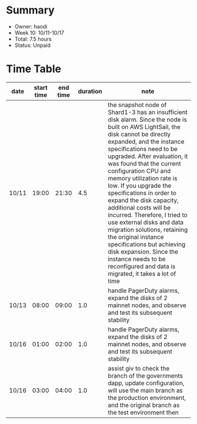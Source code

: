 # Summary
* Owner: haodi
* Week 10: 10/11-10/17
* Total: 7.5 hours
* Status: Unpaid

# Time Table
| date  | start time  | end time | duration  |  note |
|---|---|---|---|---|
| 10/11 | 19:00 | 21:30 | 4.5 | the snapshot node of Shard1-3 has an insufficient disk alarm. Since the node is built on AWS LightSail, the disk cannot be directly expanded, and the instance specifications need to be upgraded. After evaluation, it was found that the current configuration CPU and memory utilization rate is low. If you upgrade the specifications in order to expand the disk capacity, additional costs will be incurred. Therefore, I tried to use external disks and data migration solutions, retaining the original instance specifications but achieving disk expansion. Since the instance needs to be reconfigured and data is migrated, it takes a lot of time |
| 10/13 | 08:00 | 09:00 | 1.0 | handle PagerDuty alarms, expand the disks of 2 mainnet nodes, and observe and test its subsequent stability |
| 10/16 | 01:00 | 02:00 | 1.0 | handle PagerDuty alarms, expand the disks of 2 mainnet nodes, and observe and test its subsequent stability |
| 10/16 | 03:00 | 04:00 | 1.0 | assist giv to check the branch of the governments dapp, update configuration, will use the main branch as the production environment, and the original branch as the test environment then |